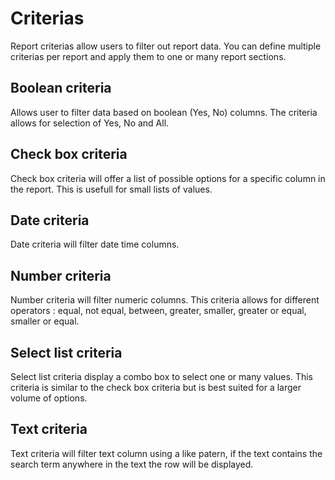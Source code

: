 # Criterias
Report criterias allow users to filter out report data. You can define multiple criterias per report and apply them to one or many report sections.

## Boolean criteria

Allows user to filter data based on boolean (Yes, No) columns. The criteria allows for selection of Yes, No and All.

## Check box criteria

Check box criteria will offer a list of possible options for a specific column in the report. This is usefull for small lists of values.

## Date criteria

Date criteria will filter date time columns.

## Number criteria

Number criteria will filter numeric columns. This criteria allows for different operators : equal, not equal, between, greater, smaller, greater or equal, smaller or equal.

## Select list criteria

Select list criteria display a combo box to select one or many values. This criteria is similar to the check box criteria but is best suited for a larger volume of options.

## Text criteria

Text criteria will filter text column using a like patern, if the text contains the search term anywhere in the text the row will be displayed.